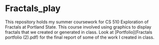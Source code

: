 # Fractals_play
This repository holds my summer coursework for CS 510 Exploration of Fractals at Portland State.
This course involved using graphics to display fractals that we created or generated in class.
Look at [Portfolio](Fractals portfolio (2).pdf) for the final report of some of the work I created in class. 

